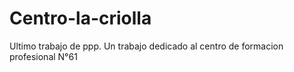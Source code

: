 # Centro-la-criolla
Ultimo trabajo de ppp. Un trabajo dedicado al centro de formacion profesional N°61
